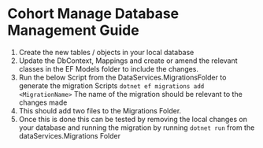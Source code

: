 # Cohort Manage Database Management Guide

1. Create the new tables / objects in your local database
2. Update the DbContext, Mappings and create or amend the relevant classes in the EF Models folder to include the changes.
3. Run the below Script from the DataServices.MigrationsFolder to generate the migration Scripts
`dotnet ef migrations add <MigrationName>`
The name of the migration should be relevant to the changes made
4. This should add two files to the Migrations Folder.
5. Once this is done this can be tested by removing the local changes on your database and running the migration by running `dotnet run` from the dataServices.Migrations Folder
